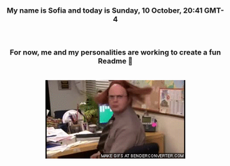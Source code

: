 


<div align="center">
<h3 >My name is Sofia and today is Sunday, 10 October, 20:41 GMT-4</h3><br>
<h3 >For now, me and my personalities are working to create a fun Readme 👋
</h3><br>
<img src='img/dwight.gif' alt='working...'/>
</div>
